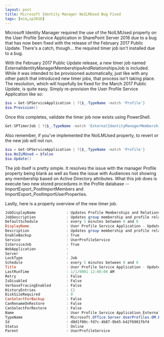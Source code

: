```yaml
---
layout: post
title: Microsoft Identity Manager NoILMUsed Bug Fixed
tags: [mim,sp2016]
---
```


Microsoft Identity Manager required the use of the NoILMUsed property on the User Profile Service Application in SharePoint Server 2016 due to a bug that has now been fixed with the release of the February 2017 Public Update. There's a catch, though... the required timer job isn't installed due to a bug.

With the February 2017 Public Update release, a new timer job named ExternalIdentityManagerMembershipsAndRelationshipsJob is included. While it was intended to be provisioned automatically, just like with any other patch that introduced new timer jobs, that process isn't taking place. The resolution, which will hopefully be fixed for the March 2017 Public Update, is quite easy. Simply re-provision the User Profile Service Application like so:

```powershell
$sa = Get-SPServiceApplication | ?{$_.TypeName -match 'Profile'}
$sa.Provision()
```

Once this completes, validate the timer job now exists using PowerShell.

```powershell
Get-SPTimerJob | ?{$_.TypeName -match 'ExternalIdentityManagerMembershipsAndRelationshipsJob'}
```

Also remember, if you've implemented the NoILMUsed property, to revert or the new job will not run.

```powershell
$sa = Get-SPServiceApplication | ?{$_.TypeName -match 'Profile'}
$sa.NoILMUsed = $false
$sa.Update()
```

The job itself is pretty simple. It resolves the issue with the manager Profile property being blank as well as fixes the issue with Audiences not showing any membership based on Active Directory attributes. What this job does is execute two new stored procedures in the Profile database -- ImportExport_PostImportMembers and ImportExport_PostImportUserProperties.

Lastly, here is a property overview of the new timer job.

```powershell
JobDisplayName              : Updates Profile Memberships and Relationships Job
JobDescription              : Updates group membership and profile relationships with changes found in the directory.
DefaultSchedule             : every 5 minutes between 0 and 0
DisplayName                 : User Profile Service Application - Updates Profile Memberships and Relationships Job
Description                 : Updates group membership and profile relationships with changes found in the directory.
EnableBackup                : True
Service                     : UserProfileService
IsServiceJob                : True
WebApplication              :
Server                      :
LockType                    : Job
Schedule                    : every 5 minutes between 0 and 0
Title                       : User Profile Service Application - Updates Profile Memberships and Relationships Job
LastRunTime                 : 1/1/0001 12:00:00 AM
Retry                       : False
IsDisabled                  : False
VerboseTracingEnabled       : False
HistoryEntries              : {}
DiskSizeRequired            : 0
CanSelectForBackup          : False
CanRenameOnRestore          : False
CanSelectForRestore         : False
Name                        : User Profile Service Application_ExternalIdentityManagerMembershipsAndRelationshipsJob
TypeName                    : Microsoft.Office.Server.UserProfiles.OM.ExternalIdentityManagerMembershipsAndRelationshipsJob
Id                          : d0d1f00c-fd7c-4b87-9b45-b42f6901fbf4
Status                      : Online
Parent                      : UserProfileService
```